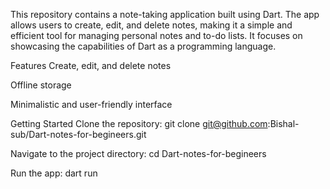 This repository contains a note-taking application built using Dart. The app allows users to create, edit, and delete notes, making it a simple and efficient tool for managing personal notes and to-do lists. It focuses on showcasing the capabilities of Dart as a programming language.

Features
Create, edit, and delete notes

Offline storage

Minimalistic and user-friendly interface

Getting Started
Clone the repository: git clone git@github.com:Bishal-sub/Dart-notes-for-begineers.git

Navigate to the project directory: cd Dart-notes-for-begineers

Run the app: dart run

